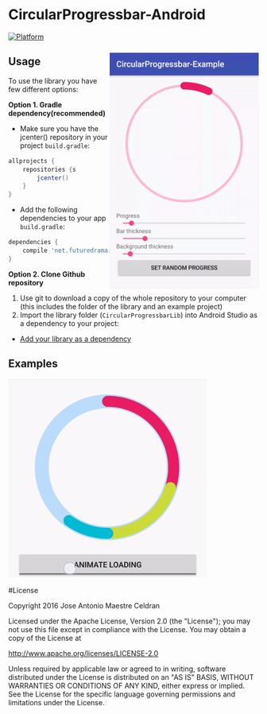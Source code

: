 # CircularProgressbar-Android

[![Platform](https://img.shields.io/badge/platform-android-green.svg)](http://developer.android.com/index.html)

<img src="/Screens/preview.gif" width="300" vspace="10" alt="preview" align="right"  />

Usage
-----

To use the library you have few different options:

**Option 1. Gradle dependency(recommended)** 

  - Make sure you have the jcenter() repository in your project  `build.gradle`:
 
```gradle
allprojects {
	repositories {s
		jcenter()
	}
}
```
  - Add the following dependencies to your app `build.gradle`:
 
```gradle
dependencies {
	compile 'net.futuredrama.jomaceld:circular-progressbar:0.1'
}
```

**Option 2. Clone Github repository**
  1. Use git to download a copy of the whole repository to your computer (this includes the folder of the library and an example project)
  2. Import the library folder (`CircularProgressbarLib`) into Android Studio as a dependency to your project: 
   - [Add your library as a dependency](https://developer.android.com/studio/projects/android-library.html#AddDependency)

Examples
-----
<img src="/Screens/loading_animation.gif" alt="loading animation" title="screenshot1" width="400" height="400"  />



#License

Copyright 2016 Jose Antonio Maestre Celdran

Licensed under the Apache License, Version 2.0 (the "License");
you may not use this file except in compliance with the License.
You may obtain a copy of the License at

http://www.apache.org/licenses/LICENSE-2.0

Unless required by applicable law or agreed to in writing, software
distributed under the License is distributed on an "AS IS" BASIS,
WITHOUT WARRANTIES OR CONDITIONS OF ANY KIND, either express or implied.
See the License for the specific language governing permissions and
limitations under the License.
